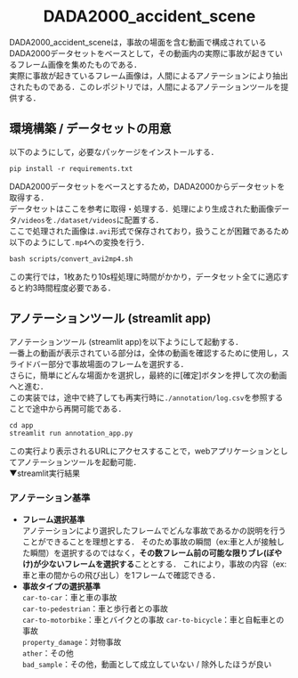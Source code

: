 <h1 align="center">DADA2000_accident_scene</h1>
<!--p align="center">hogehoge</p-->
DADA2000_accident_sceneは，事故の場面を含む動画で構成されているDADA2000データセットをベースとして，その動画内の実際に事故が起きているフレーム画像を集めたものである．<br>
実際に事故が起きているフレーム画像は，人間によるアノテーションにより抽出されたものである．このレポジトリでは，人間によるアノテーションツールを提供する．

## 環境構築 / データセットの用意
以下のようにして，必要なパッケージをインストールする．
```
pip install -r requirements.txt
```
DADA2000データセットをベースとするため，DADA2000からデータセットを取得する．<br>
データセットはここを参考に取得・処理する．処理により生成された動画像データ`/videos`を`./dataset/videos`に配置する．<br>
ここで処理された画像は`.avi`形式で保存されており，扱うことが困難であるため以下のようにして`.mp4`への変換を行う．
```
bash scripts/convert_avi2mp4.sh
```
この実行では，1枚あたり10s程処理に時間がかかり，データセット全てに適応すると約3時間程度必要である．

## アノテーションツール (streamlit app)
アノテーションツール (streamlit app)を以下ようにして起動する．<br>
一番上の動画が表示されている部分は，全体の動画を確認するために使用し，スライドバー部分で事故場面のフレームを選択する．<br>
さらに，簡単にどんな場面かを選択し，最終的に[確定]ボタンを押して次の動画へと進む．<br>
この実装では，途中で終了しても再実行時に`./annotation/log.csv`を参照することで途中から再開可能である．
```
cd app
streamlit run annotation_app.py
```
この実行より表示されるURLにアクセスすることで，webアプリケーションとしてアノテーションツールを起動可能．<br>
▼streamlit実行結果

### アノテーション基準
- **フレーム選択基準**<br>
  アノテーションにより選択したフレームでどんな事故であるかの説明を行うことができることを理想とする．
  そのため事故の瞬間（ex:車と人が接触した瞬間）を選択するのではなく，**その数フレーム前の可能な限りブレ(ぼやけ)が少ないフレームを選択する**こととする．
  これにより，事故の内容（ex:車と車の間からの飛び出し）を1フレームで確認できる．
- **事故タイプの選択基準**<br>
  `car-to-car`：車と車の事故<br>
  `car-to-pedestrian`：車と歩行者との事故<br>
  `car-to-motorbike`：車とバイクとの事故
  `car-to-bicycle`：車と自転車との事故<br>
  `property_damage`：対物事故<br>
  `ather`：その他<br>
  `bad_sample`：その他，動画として成立していない / 除外したほうが良い<br>
